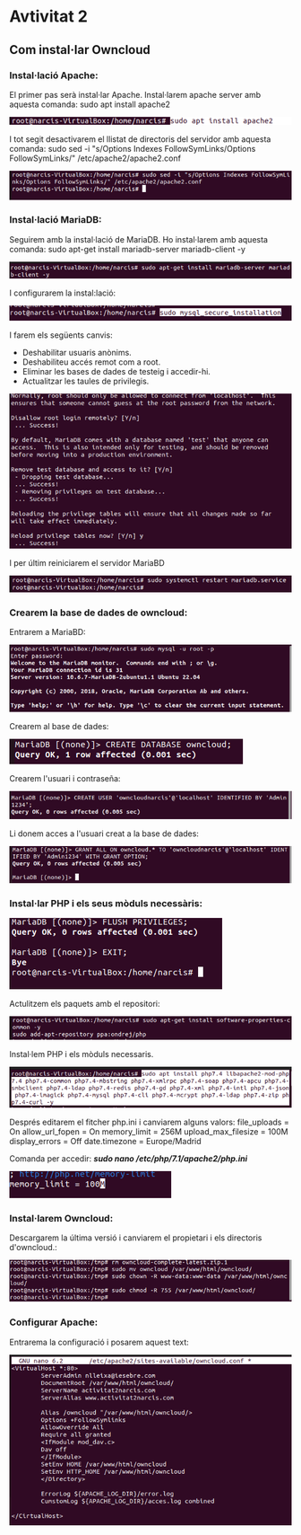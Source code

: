 # Avtivitat 2
## Com instal·lar Owncloud

### Instal·lació Apache:
El primer pas serà instal·lar Apache.
Instal·larem apache server amb aquesta comanda: sudo apt install apache2

![](Selecció_012.png)

I tot segit desactivarem el llistat de directoris del servidor amb aquesta comanda: 
sudo sed -i "s/Options Indexes FollowSymLinks/Options FollowSymLinks/" /etc/apache2/apache2.conf

![](Selecció_013.png)

### Instal·lació MariaDB:

Seguirem amb la instal·lació de MariaDB.
Ho instal·larem amb aquesta comanda: sudo apt-get install mariadb-server mariadb-client -y

![](Selecció_014.png)

I configurarem la instal:lació:

![](Selecció_015.png)

I farem els següents canvis:

- Deshabilitar usuaris anònims.
- Deshabiliteu accés remot com a root.
- Eliminar les bases de dades de testeig i accedir-hi.
- Actualitzar les taules de privilegis.

![](Selecció_017.png)

I per últim reiniciarem el servidor MariaBD

![](Selecció_018.png)


### Crearem la base de dades de owncloud:

Entrarem a MariaBD:

![](Selecció_019.png)

Crearem al base de dades:

![](Selecció_020.png)

Crearem l'usuari i contraseña:

![](Selecció_021.png)

Li donem acces a l'usuari creat a la base de dades:

![](Selecció_022.png)

### Instal·lar PHP i els seus mòduls necessàris:

![](Selecció_023.png)

Actulitzem els paquets amb el repositori:

![](Selecció_024.png)

Instal·lem PHP i els mòduls necessaris.

![](Selecció_025.png)

Després editarem el fitcher php.ini i canviarem alguns valors: 
file_uploads = On allow_url_fopen = On memory_limit = 256M upload_max_filesize = 100M display_errors = Off date.timezone = Europe/Madrid

Comanda per accedir: ***sudo nano /etc/php/7.1/apache2/php.ini***

![](Selecció_026.png)

### Instal·larem Owncloud: 

Descargarem la última versió i canviarem el propietari i els directoris d'owncloud.:

![](Selecció_029.png)

### Configurar Apache:

Entrarema la configuració i posarem aquest text:

![](Selecció_030.png)




